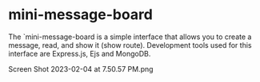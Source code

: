 # mini-message-board

The `mini-message-board is a simple interface that allows you to create a message, read, and show it (show route). Development tools used for this interface are Express.js, Ejs and MongoDB.

Screen Shot 2023-02-04 at 7.50.57 PM.png